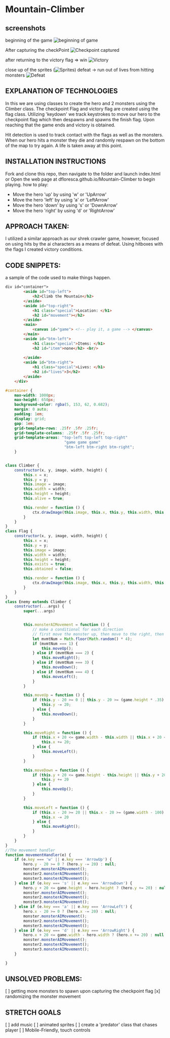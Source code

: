 # Mountain-Climber

## screenshots
beginning of the game
![beginning of game](<img/beginning of game.png>)

After capturing the checkPoint
![Checkpoint captured](<img/flag captured.png>)

after returning to the victory flag => win
![Victory](img/declaration_of_victory.png)

close up of the sprites
(![Sprites](<img/more sprites.png>))
defeat -> run out of lives from hitting monsters
![Defeat](img/defeat.png)

## EXPLANATION OF TECHNOLOGIES
In this we are using classes to create the hero and 2 monsters using the Climber class. The checkpoint Flag and victory flag are created using the flag class. 
Utilizing 'keydown' we track keystrokes to move our hero to the checkpoint flag which then despawns and spawns the finish flag. Upon reaching that the game ends and victory is obtained.

Hit detection is used to track contact with the flags as well as the monsters. When our hero hits a monster they die and randomly respawn on the bottom of the map to try again. A life is taken away at this point.

## INSTALLATION INSTRUCTIONS
Fork and clone this repo, then navigate to the folder and launch index.html
or
Open the web page at dfloresca.github.io/Mountain-Climber  to begin playing. 
how to play:
* Move the hero 'up' by using 'w' or 'UpArrow'
* Move the hero 'left' by using 'a' or 'LeftArrow'
* Move the hero 'down' by using 's' or 'DownArrow'
* Move the hero 'right' by using 'd' or 'RightArrow'

## APPROACH TAKEN:
I utilized a similar approach as our shrek crawler game, however, focused on using hits by the ai characters as a means of defeat. Using hitboxes with the flags I created victory conditions.

## CODE SNIPPETS: 

a sample of the code used to make things happen.
```html
div id="container">
        <aside id="top-left">
            <h2>Climb the Mountain</h2>
        </aside>
        <aside id="top-right">
            <h1 class="special">Location: </h1>
            <h2 id="movement"></h2>
        </aside>
        <main>
            <canvas id="game"> <!-- play it, a game --> </canvas>
        </main>
        <aside id="btm-left">
            <h1 class="special">Items: </h1>
            <h2 id="item">none</h2> <br/>
            
        </aside>
        <aside id="btm-right">
            <h1 class="special">Lives: </h1>
            <h2 id="lives">3</h2>
        </aside>
    </div>
```


```CSS
#container {
    max-width: 1000px;
    max-height: 650px;
    background-color: rgba(5, 153, 62, 0.682);
    margin: 0 auto;
    padding: 1em;
    display: grid;
    gap: 1em;
    grid-template-rows: .25fr .5fr .25fr;
    grid-template-columns: .25fr .5fr .25fr;
    grid-template-areas: "top-left top-left top-right"
                          "game game game"
                          "btm-left btm-right btm-right";
    }
```

```javascript

class Climber {
    constructor(x, y, image, width, height) {
        this.x = x;
        this.y = y;
        this.image = image;
        this.width = width;
        this.height = height;
        this.alive = true;

        this.render = function () {
            ctx.drawImage(this.image, this.x, this.y, this.width, this.height)
        }
    }
}
class Flag {
    constructor(x, y, image, width, height) {
        this.x = x;
        this.y = y;
        this.image = image;
        this.width = width;
        this.height = height;
        this.exists = true;
        this.obtained = false;

        this.render = function () {
            ctx.drawImage(this.image, this.x, this.y, this.width, this.height)
        }
    }
}
class Enemy extends Climber {
    constructor(...args) {
        super(...args)


        this.monsterAIMovement = function () {
            // make a conditional for each direction
            // first move the monster up, then move to the right, then to the left, the down and repeat
            let mvmtNum = Math.floor(Math.random() * 4);
            if (mvmtNum === 1) {
                this.moveUp();
            } else if (mvmtNum === 2) {
                this.moveRight();
            } else if (mvmtNum === 3) {
                this.moveDown();
            } else if (mvmtNum === 4) {
                this.moveLeft();
            }
        }

        this.moveUp = function () {
            if (this.y - 20 >= 0 || this.y - 20 >= (game.height * .35) - this.height) {
                this.y -= 20;
            } else {
                this.moveDown();
            }
        }

        this.moveRight = function () {
            if (this.x + 20 <= game.width - this.width || this.x + 20 <= (game.width - 100) - this.width) {
                this.x += 20;
            } else {
                this.moveLeft();
            }
        }

        this.moveDown = function () {
            if (this.y + 20 <= game.height - this.height || this.y + 20 <= (game.height * .35) - this.height) {
                this.y += 20
            } else {
                this.moveUp();
            }
        }

        this.moveLeft = function () {
            if (this.x - 20 >= 20 || this.x - 20 >= (game.width - 100) + this.width) {
                this.x -= 20
            } else {
                this.moveRight();
            }
        }
    }
}
//The movement handler
function movementHandler(e) {
    if (e.key === 'w' || e.key === 'ArrowUp') {
        hero.y - 20 >= 0 ? (hero.y -= 20) : null;
        monster.monsterAIMovement();
        monster2.monsterAIMovement();
        monster3.monsterAIMovement();
    } else if (e.key === 's' || e.key === 'ArrowDown') {
        hero.y + 20 <= game.height - hero.height ? (hero.y += 20) : null;
        monster.monsterAIMovement();
        monster2.monsterAIMovement();
        monster3.monsterAIMovement();
    } else if (e.key === 'a' || e.key === 'ArrowLeft') {
        hero.x - 20 >= 0 ? (hero.x -= 20) : null;
        monster.monsterAIMovement();
        monster2.monsterAIMovement();
        monster3.monsterAIMovement();
    } else if (e.key === 'd' || e.key === 'ArrowRight') {
        hero.x + 20 <= game.width - hero.width ? (hero.x += 20) : null;
        monster.monsterAIMovement();
        monster2.monsterAIMovement();
        monster3.monsterAIMovement();
    }

}
``` 

## UNSOLVED PROBLEMS:
[ ] getting more monsters to spawn upon capturing the checkpoint flag 
[x] randomizing the monster movement


## STRETCH GOALS
[ ] add music
[ ] animated sprites
[ ] create a 'predator' class that chases player
[ ] Mobile-Friendly, touch controls